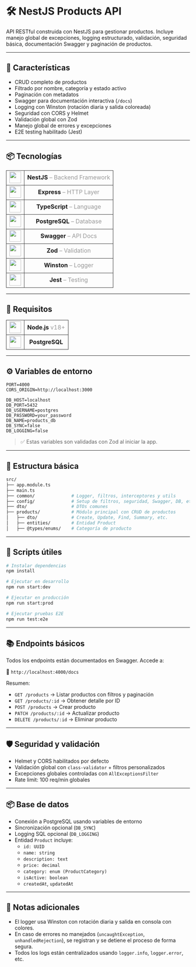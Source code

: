 # 🛠️ NestJS Products API

API RESTful construida con NestJS para gestionar productos. Incluye manejo global de excepciones, logging estructurado, validación, seguridad básica, documentación Swagger y paginación de productos.

---

## 🚀 Características

- CRUD completo de productos
- Filtrado por nombre, categoría y estado activo
- Paginación con metadatos
- Swagger para documentación interactiva (`/docs`)
- Logging con Winston (rotación diaria y salida coloreada)
- Seguridad con CORS y Helmet
- Validación global con Zod
- Manejo global de errores y excepciones
- E2E testing habilitado (Jest)

---

## 📦 Tecnologías

<table>
  <tr>
    <td style="border:1px solid #333; height:40px; text-align:center; vertical-align:middle;">
      <img src="https://nestjs.com/img/logo-small.svg" width="32" />
    </td>
    <td style="border:1px solid #333; height:40px; text-align:center; vertical-align:middle;">
      <strong>NestJS</strong> <span style="color:#999;">– Backend Framework</span>
    </td>
  </tr>
  <tr>
    <td style="border:1px solid #333; height:40px; text-align:center; vertical-align:middle;">
      <img src="https://cdn.jsdelivr.net/gh/devicons/devicon/icons/express/express-original.svg" width="32" />
    </td>
    <td style="border:1px solid #333; height:40px; text-align:center; vertical-align:middle;">
      <strong>Express</strong> <span style="color:#999;">– HTTP Layer</span>
    </td>
  </tr>
  <tr>
    <td style="border:1px solid #333; height:40px; text-align:center; vertical-align:middle;">
      <img src="https://cdn.jsdelivr.net/gh/devicons/devicon/icons/typescript/typescript-original.svg" width="32" />
    </td>
    <td style="border:1px solid #333; height:40px; text-align:center; vertical-align:middle;">
      <strong>TypeScript</strong> <span style="color:#999;">– Language</span>
    </td>
  </tr>
  <tr>
    <td style="border:1px solid #333; height:40px; text-align:center; vertical-align:middle;">
      <img src="https://cdn.jsdelivr.net/gh/devicons/devicon/icons/postgresql/postgresql-original.svg" width="32" />
    </td>
    <td style="border:1px solid #333; height:40px; text-align:center; vertical-align:middle;">
      <strong>PostgreSQL</strong> <span style="color:#999;">– Database</span>
    </td>
  </tr>
  <tr>
    <td style="border:1px solid #333; height:40px; text-align:center; vertical-align:middle;">
      <img src="https://raw.githubusercontent.com/swagger-api/swagger.io/wordpress/images/assets/SW-logo-clr.png" width="32" />
    </td>
    <td style="border:1px solid #333; height:40px; text-align:center; vertical-align:middle;">
      <strong>Swagger</strong> <span style="color:#999;">– API Docs</span>
    </td>
  </tr>
  <tr>
    <td style="border:1px solid #333; height:40px; text-align:center; vertical-align:middle;">
      <img src="https://zod.dev/_next/image?url=%2Flogo%2Flogo-glow.png&w=640&q=100" width="32" />
    </td>
    <td style="border:1px solid #333; height:40px; text-align:center; vertical-align:middle;">
      <strong>Zod</strong> <span style="color:#999;">– Validation</span>
    </td>
  </tr>
  <tr>
    <td style="border:1px solid #333; height:40px; text-align:center; vertical-align:middle;">
      <img src="https://avatars.githubusercontent.com/u/9682013" width="32" />
    </td>
    <td style="border:1px solid #333; height:40px; text-align:center; vertical-align:middle;">
      <strong>Winston</strong> <span style="color:#999;">– Logger</span>
    </td>
  </tr>
  <tr>
    <td style="border:1px solid #333; height:40px; text-align:center; vertical-align:middle;">
      <img src="https://jestjs.io/img/jest.svg" width="32" />
    </td>
    <td style="border:1px solid #333; height:40px; text-align:center; vertical-align:middle;">
      <strong>Jest</strong> <span style="color:#999;">– Testing</span>
    </td>
  </tr>
</table>

---

## 📃 Requisitos

<table>
  <tr>
    <td style="border:1px solid #333; height:40px; text-align:center; vertical-align:middle;">
      <img src="https://cdn.jsdelivr.net/gh/devicons/devicon/icons/nodejs/nodejs-original.svg" width="32" />
    </td>
    <td style="border:1px solid #333; height:40px; text-align:center; vertical-align:middle;">
      <strong>Node.js</strong> <span style="color:#999;">v18+</span>
    </td>
  </tr>
  <tr>
    <td style="border:1px solid #333; height:40px; text-align:center; vertical-align:middle;">
      <img src="https://cdn.jsdelivr.net/gh/devicons/devicon/icons/postgresql/postgresql-original.svg" width="32" />
    </td>
    <td style="border:1px solid #333; height:40px; text-align:center; vertical-align:middle;">
      <strong>PostgreSQL</strong>
    </td>
  </tr>
</table>

---

## ⚙️ Variables de entorno

```env
PORT=4000
CORS_ORIGIN=http://localhost:3000

DB_HOST=localhost
DB_PORT=5432
DB_USERNAME=postgres
DB_PASSWORD=your_password
DB_NAME=products_db
DB_SYNC=false
DB_LOGGING=false
```

> ✅ Estas variables son validadas con Zod al iniciar la app.

---

## 📁 Estructura básica

```bash
src/
├── app.module.ts
├── main.ts
├── common/              # Logger, filtros, interceptores y utils
├── config/              # Setup de filtros, seguridad, Swagger, DB, etc.
├── dto/                 # DTOs comunes
├── products/            # Módulo principal con CRUD de productos
│   ├── dto/             # Create, Update, Find, Summary, etc.
│   ├── entities/        # Entidad Product
│   ├── @types/enums/    # Categoría de producto
```

---

## 🧪 Scripts útiles

```bash
# Instalar dependencias
npm install

# Ejecutar en desarrollo
npm run start:dev

# Ejecutar en producción
npm run start:prod

# Ejecutar pruebas E2E
npm run test:e2e
```

---

## 📚 Endpoints básicos

Todos los endpoints están documentados en Swagger. Accede a:

📍 `http://localhost:4000/docs`

Resumen:

- `GET /products` → Listar productos con filtros y paginación
- `GET /products/:id` → Obtener detalle por ID
- `POST /products` → Crear producto
- `PATCH /products/:id` → Actualizar producto
- `DELETE /products/:id` → Eliminar producto

---

## 🛡️ Seguridad y validación

- Helmet y CORS habilitados por defecto
- Validación global con `class-validator` + filtros personalizados
- Excepciones globales controladas con `AllExceptionsFilter`
- Rate limit: 100 req/min globales

---

## 📦 Base de datos

- Conexión a PostgreSQL usando variables de entorno
- Sincronización opcional (`DB_SYNC`)
- Logging SQL opcional (`DB_LOGGING`)
- Entidad `Product` incluye:
  - `id: UUID`
  - `name: string`
  - `description: text`
  - `price: decimal`
  - `category: enum (ProductCategory)`
  - `isActive: boolean`
  - `createdAt`, `updatedAt`

---

## 📄 Notas adicionales

- El logger usa Winston con rotación diaria y salida en consola con colores.
- En caso de errores no manejados (`uncaughtException`, `unhandledRejection`), se registran y se detiene el proceso de forma segura.
- Todos los logs están centralizados usando `logger.info`, `logger.error`, etc.
